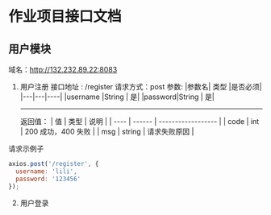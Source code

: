 # 作业项目接口文档

## 用户模块

域名：http://132.232.89.22:8083

1.  用户注册
    接口地址 : /register
    请求方式：post
    参数:
    |参数名| 类型 |是否必须|
    |---|---|----|
    |username |String | 是|
    |password|String | 是|
    ***
    返回值：
    | 值 | 类型 | 说明 |
    | ---- | ------ | ------------------ |
    | code | int | 200 成功，400 失败 |
    | msg | string | 请求失败原因 |

请求示例子

```js
axios.post('/register', {
  username: 'lili',
  password: '123456'
});
```

2. 用户登录
